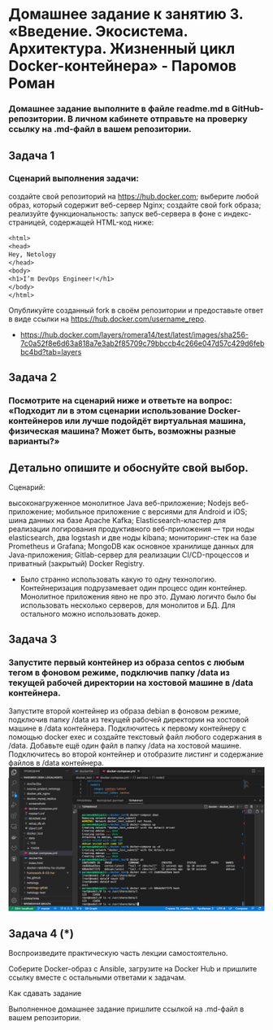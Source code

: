# Домашнее задание к занятию 3. «Введение. Экосистема. Архитектура. Жизненный цикл Docker-контейнера» - Паромов Роман

### Домашнее задание выполните в файле readme.md в GitHub-репозитории. В личном кабинете отправьте на проверку ссылку на .md-файл в вашем репозитории.

## Задача 1

### Сценарий выполнения задачи:

создайте свой репозиторий на https://hub.docker.com;
выберите любой образ, который содержит веб-сервер Nginx;
создайте свой fork образа;
реализуйте функциональность: запуск веб-сервера в фоне с индекс-страницей, содержащей HTML-код ниже:
```
<html>
<head>
Hey, Netology
</head>
<body>
<h1>I’m DevOps Engineer!</h1>
</body>
</html>
```
Опубликуйте созданный fork в своём репозитории и предоставьте ответ в виде ссылки на https://hub.docker.com/username_repo.
* https://hub.docker.com/layers/romera14/test/latest/images/sha256-7c0a52f8e6d63a818a7e3ab2f85709c79bbccb4c266e047d57c429d6febbc4bd?tab=layers

## Задача 2

### Посмотрите на сценарий ниже и ответьте на вопрос: «Подходит ли в этом сценарии использование Docker-контейнеров или лучше подойдёт виртуальная машина, физическая машина? Может быть, возможны разные варианты?»

Детально опишите и обоснуйте свой выбор.
--
Сценарий:

высоконагруженное монолитное Java веб-приложение;
Nodejs веб-приложение;
мобильное приложение c версиями для Android и iOS;
шина данных на базе Apache Kafka;
Elasticsearch-кластер для реализации логирования продуктивного веб-приложения — три ноды elasticsearch, два logstash и две ноды kibana;
мониторинг-стек на базе Prometheus и Grafana;
MongoDB как основное хранилище данных для Java-приложения;
Gitlab-сервер для реализации CI/CD-процессов и приватный (закрытый) Docker Registry.

* Было странно использовать какую то одну технологию. Контейнеризация подрузамевает один процесс один контейнер. Монолитное приложения явно не про это. Думаю логичто было бы использовать несколько серверов, для монолитов и БД. Для остального можно использовать докер.

## Задача 3

### Запустите первый контейнер из образа centos c любым тегом в фоновом режиме, подключив папку /data из текущей рабочей директории на хостовой машине в /data контейнера.
Запустите второй контейнер из образа debian в фоновом режиме, подключив папку /data из текущей рабочей директории на хостовой машине в /data контейнера.
Подключитесь к первому контейнеру с помощью docker exec и создайте текстовый файл любого содержания в /data.
Добавьте ещё один файл в папку /data на хостовой машине.
Подключитесь во второй контейнер и отобразите листинг и содержание файлов в /data контейнера.
![](https://github.com/Romera14/05-virt-03-docker/blob/main/Снимок%20экрана%202023-05-27%20в%2015.42.46.png)
## Задача 4 (*)

Воспроизведите практическую часть лекции самостоятельно.

Соберите Docker-образ с Ansible, загрузите на Docker Hub и пришлите ссылку вместе с остальными ответами к задачам.

Как cдавать задание

Выполненное домашнее задание пришлите ссылкой на .md-файл в вашем репозитории.
